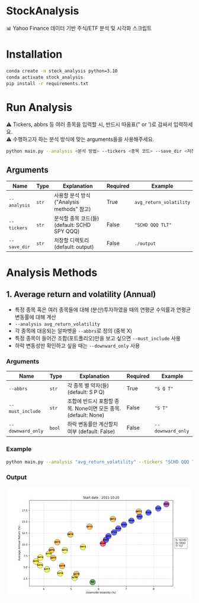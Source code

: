 # StockAnalysis
📊 Yahoo Finance 데이터 기반 주식/ETF 분석 및 시각화 스크립트

# Installation
```bash
conda create -n stock_analysis python=3.10
conda activate stock_analysis
pip install -r requirements.txt
```

# Run Analysis
⚠️ Tickers, abbrs 등 여러 종목을 입력할 시, 반드시 따옴표(" or ')로 감싸서 입력하세요.<br>
⚠️ 수행하고자 하는 분석 방식에 맞는 arguments들을 사용해주세요.
```bash
python main.py --analysis <분석 방법> --tickers <종목 코드> --save_dir <저장 위치> # 그 외 분석에 필요한 arguments
```

## Arguments

| Name             | Type        | Explanation                                                  | Required       | Example                 |
|------------------|-------------|--------------------------------------------------------------|----------------|-------------------------|
| `--analysis`     | `str`       | 사용할 분석 방식 ("Analysis methods" 참고)                    | True           | `avg_return_volatility` |
| `--tickers`      | `str`       | 분석할 종목 코드(들) (default: SCHD SPY QQQ)                  | False          | `"SCHD QQQ TLT"`        |
| `--save_dir`     | `str`       | 저장할 디렉토리 (default: output)                             | False          | `./output`              |

# Analysis Methods

## 1. Average return and volatility (Annual)
- 특정 종목 혹은 여러 종목들에 대해 (분산)투자하였을 때의 연평균 수익률과 연평균 변동률에 대해 계산
- `--analysis avg_return_volatility`
- 각 종목에 대응되는 알파벳을 `--abbrs`로 정의 (중복 X)
- 특정 종목이 들어간 조합(포트폴리오)만을 보고 싶으면 `--must_include` 사용
- 하락 변동성만 확인하고 싶을 때는 `--downward_only` 사용

### Arguments
| Name             | Type        | Explanation                                                  | Required       | Example                 |
|------------------|-------------|--------------------------------------------------------------|----------------|-------------------------|
| `--abbrs`        | `str`       | 각 종목 별 약자(들) (default: S P Q)                          | True           | `"S Q T"`               |
| `--must_include` | `str`       | 조합에 반드시 포함할 종목. None이면 모든 종목. (default: None)  | False          | `"S T"`                 |
| `--downward_only`| `bool`      | 하락 변동률만 계산할지 여부 (default: False)                   | False          | `--downward_only`       |

### Example
```bash
python main.py --analysis "avg_return_volatility" --tickers "SCHD QQQ TLT" --abbrs "S Q T" --downward_only --save_dir "./output"
```

### Output
<img src="./output/avg_return_volatility/SCHD-QQQ-TLT-downward_only.png" alt="ETF Graph" width="500">